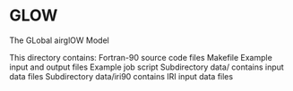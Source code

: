 # GLOW
The GLobal airglOW Model

This directory contains:
   Fortran-90 source code files
   Makefile
   Example input and output files
   Example job script
   Subdirectory data/ contains input data files
   Subdirectory data/iri90 contains IRI input data files
